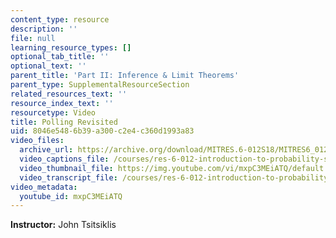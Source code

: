 ```yaml
---
content_type: resource
description: ''
file: null
learning_resource_types: []
optional_tab_title: ''
optional_text: ''
parent_title: 'Part II: Inference & Limit Theorems'
parent_type: SupplementalResourceSection
related_resources_text: ''
resource_index_text: ''
resourcetype: Video
title: Polling Revisited
uid: 8046e548-6b39-a300-c2e4-c360d1993a83
video_files:
  archive_url: https://archive.org/download/MITRES.6-012S18/MITRES6_012S18_L19-07_300k.mp4
  video_captions_file: /courses/res-6-012-introduction-to-probability-spring-2018/5eb11b35e8ea545f82993d64063642c7_mxpC3MEiATQ.vtt
  video_thumbnail_file: https://img.youtube.com/vi/mxpC3MEiATQ/default.jpg
  video_transcript_file: /courses/res-6-012-introduction-to-probability-spring-2018/60ebd8877ddd6c1ce710283beacd8fcb_mxpC3MEiATQ.pdf
video_metadata:
  youtube_id: mxpC3MEiATQ
---
```


**Instructor:** John Tsitsiklis